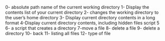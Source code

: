 0- absolute path name of the current working directory
1- Display the contents list of your current directory
2- changes the working directory to the user’s home directory
3- Display current directory contents in a long format
4-Display current directory contents, including hidden files
script 5
6- a script that creates a directory
7-move a file
8- delete a file
9- delete a directory
10- back
11- listing all files
12- type of file
